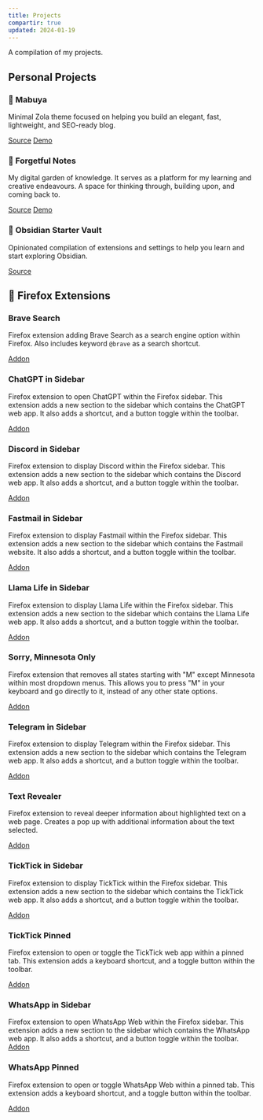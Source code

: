 ```yaml
---
title: Projects
compartir: true
updated: 2024-01-19
---
```



A compilation of my projects.

## Personal Projects

### 🦎 Mabuya

Minimal Zola theme focused on helping you build an elegant, fast, lightweight, and SEO-ready blog.

[Source](https://github.com/semanticdata/mabuya) [Demo](https://miguelpimentel.do/mabuya/)

### 🌱 Forgetful Notes

My digital garden of knowledge. It serves as a platform for my learning and creative endeavours. A space for thinking through, building upon, and coming back to.

[Source](https://github.com/semanticdata/forgetful-notes) [Demo](https://forgetfulnotes.com/)

### 🔮 Obsidian Starter Vault

Opinionated compilation of extensions and settings to help you learn and start exploring Obsidian.

[Source](https://github.com/semanticdata/obsidian-starter-vault)

## 🦊 Firefox Extensions

### Brave Search

Firefox extension adding Brave Search as a search engine option within Firefox. Also includes keyword `@brave` as a search shortcut.

[Addon](https://addons.mozilla.org/en-US/firefox/addon/brave-search-and-keyword/)

### ChatGPT in Sidebar

Firefox extension to open ChatGPT within the Firefox sidebar. This extension adds a new section to the sidebar which contains the ChatGPT web app. It also adds a shortcut, and a button toggle within the toolbar.

[Addon](https://addons.mozilla.org/en-US/firefox/addon/chatgpt-in-sidebar/)

### Discord in Sidebar

Firefox extension to display Discord within the Firefox sidebar. This extension adds a new section to the sidebar which contains the Discord web app. It also adds a shortcut, and a button toggle within the toolbar.

[Addon](https://addons.mozilla.org/en-US/firefox/addon/discord-in-sidebar/)

### Fastmail in Sidebar

Firefox extension to display Fastmail within the Firefox sidebar. This extension adds a new section to the sidebar which contains the Fastmail website. It also adds a shortcut, and a button toggle within the toolbar.

[Addon](https://addons.mozilla.org/en-US/firefox/addon/fastmail-in-sidebar/)

### Llama Life in Sidebar

Firefox extension to display Llama Life within the Firefox sidebar. This extension adds a new section to the sidebar which contains the Llama Life web app. It also adds a shortcut, and a button toggle within the toolbar.

[Addon](https://addons.mozilla.org/en-US/firefox/addon/llama-life-in-sidebar/)

### Sorry, Minnesota Only

Firefox extension that removes all states starting with "M" except Minnesota within most dropdown menus. This allows you to press "M" in your keyboard and go directly to it, instead of any other state options.

[Addon](https://addons.mozilla.org/en-US/firefox/addon/sorry-minnesota-only/)

### Telegram in Sidebar

Firefox extension to display Telegram within the Firefox sidebar. This extension adds a new section to the sidebar which contains the Telegram web app. It also adds a shortcut, and a button toggle within the toolbar.

[Addon](https://addons.mozilla.org/en-US/firefox/addon/telegram-in-sidebar/)

### Text Revealer

Firefox extension to reveal deeper information about highlighted text on a web page. Creates a pop up with additional information about the text selected.

[Addon](https://addons.mozilla.org/en-US/firefox/addon/text-revealer/)

### TickTick in Sidebar

Firefox extension to display TickTick within the Firefox sidebar. This extension adds a new section to the sidebar which contains the TickTick web app. It also adds a shortcut, and a button toggle within the toolbar.

[Addon](https://addons.mozilla.org/en-US/firefox/addon/ticktick-in-sidebar/)

### TickTick Pinned

Firefox extension to open or toggle the TickTick web app within a pinned tab. This extension adds a keyboard shortcut, and a toggle button within the toolbar.

[Addon](https://addons.mozilla.org/en-US/firefox/addon/ticktick-pinned/)

### WhatsApp in Sidebar

Firefox extension to open WhatsApp Web within the Firefox sidebar. This extension adds a new section to the sidebar which contains the WhatsApp web app. It also adds a shortcut, and a button toggle within the toolbar. [Addon](https://addons.mozilla.org/en-US/firefox/addon/whatsapp-in-sidebar/)

### WhatsApp Pinned

Firefox extension to open or toggle WhatsApp Web within a pinned tab. This extension adds a keyboard shortcut, and a toggle button within the toolbar.

[Addon](https://addons.mozilla.org/en-US/firefox/addon/whatsapp-pinned/)
